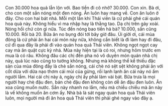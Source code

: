 Con 30.000 hoa quả lẫn lộn với. Bao tiền đi cô nhở? 30.000. Con xin. Bà ơi, cho con một sắn nóng một đen nóng. Ăn luôn hay mang về. Con ăn luôn ở đây. Cho con hai bát nhá. Mỗi một lần khi Thái viên là cứ phải ghé cái quán hoa quả này. Không hiểu vì ma nhập hay là thằng tao. Dạ chị trên gảy xoài. Nóng hổi chứ còn gì nữa. Túc đến nóng bao tiền hả bà? 10.000, sắn cũng 10.000. Rồi bà 20. Bữa ăn no bụng đói tới bây giờ đâu. Úi giời ơi, cái mùa đông là cứ phải ăn hai cái món này nữa, không cần biết là đi làm hay đi đâu, cứ đi qua đây là phải đi vào quán hoa quả Thái viên. Không ngọt ngọt cay cay mà ăn quật cực kỳ nhá. Mùa này hiện tại là có roi, nhưng hôm trước em mua là có râu. Không đâu các chị đến pha nó vô duyên món quán nhà chị này, quả lúc nào cũng to tướng không. Nhưng mà không thể kể thiếu đặc sản của mùa đông đấy là chè sắn nóng, cái chè nó sệt sệt không phải ăn với cốt dừa với dừa nạo thơm cái mùi của gừng, rồi lạnh lạnh ăn cái này nó ấm người lắm. Hai cái chị này á, ngày chị ấy phải làm vài bát. Bữa trưa là mọi người hay chè đậu đen, bán chè đậu đen không còn dễ ăn đậu đen luôn. Ăn xoa cũng muốn nước. Sắn này nhanh no lắm, nếu mà chiều chiều mà ăn này là về không muốn ăn cơm ấy. Nhà bà là sát ngay quán hoa quả Thái viên luôn, mọi người mà đi ăn hoa quả Thái viên thì phải ghé ngay vào đây ạ.
